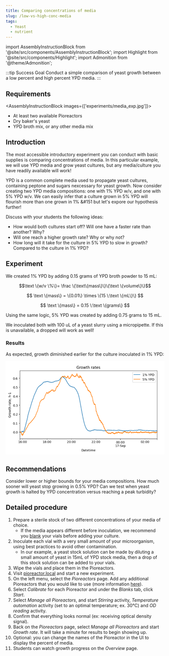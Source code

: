 ```yaml
---
title: Comparing concentrations of media
slug: /low-vs-high-conc-media
tags: 
  - Yeast
  - nutrient
---
```


import AssemblyInstructionBlock from '@site/src/components/AssemblyInstructionBlock';
import Highlight from '@site/src/components/Highlight';
import Admonition from '@theme/Admonition';

:::tip Success Goal 
Conduct a simple comparison of yeast growth between a low percent and high percent YPD media.
:::

## Requirements

<AssemblyInstructionBlock images={['experiments/media_exp.jpg']}>

*   At least two available Pioreactors
*   Dry baker's yeast
*   YPD broth mix, or any other media mix

</AssemblyInstructionBlock>

## Introduction

The most accessible introductory experiment you can conduct with basic supplies is comparing concentrations of media. In this particular example, we will use YPD media and grow yeast cultures, but any media/culture you have readily available will work! 

YPD is a common complete media used to propagate yeast cultures, containing peptone and sugars nexcessary for yeast growth. Now consider creating two YPD media compositions: one with 1% YPD w/v, and one with 5% YPD w/v. We can easily infer that a culture grown in 5% YPD will flourish more than one grown in 1% &#151 but let's expore our hypothesis further! 

Discuss with your students the following ideas: 
*	How would both cultures start off? Will one have a faster rate than another? Why?
*	Will one reach a higher growth rate? Why or why not? 
*	How long will it take for the culture in 5% YPD to slow in growth? Compared to the culture in 1% YPD? 

## Experiment

We created 1% YPD by adding 0.15 grams of YPD broth powder to 15 mL:

$$\text \{w/v \%\}= \frac \{\text\{mass\}\}\{\text \{volume\}\}$$

$$
\text \{mass\} = \{0.01\} \times \{15 \:\text \{mL\}\}
$$

$$
\text \{mass\} = 0.15 \:\text \{grams\}
$$

Using the same logic, 5% YPD was created by adding 0.75 grams to 15 mL.

We inoculated both with 100 uL of a yeast slurry using a micropipette. If this is unavailable, a dropped will work as well!  

### Results 

As expected, growth diminished earlier for the culture inoculated in 1% YPD: 

![](/img/experiments/ypd-conc-exp.png)


## Recommendations 

Consider lower or higher bounds for your media compositions. How much sooner will yeast stop growing in 0.5% YPD? Can we test when yeast growth is halted by YPD concentration versus reaching a peak turbidity? 

## Detailed procedure

1. Prepare a sterile stock of two different concentrations of your media of choice.
	* If the media appears different before inoculation, we recommend you [blank](/user-guide/set-up-an-experiment#blanking) your vials before adding your culture. 
2. Inoculate each vial with a very small amount of your microorganism, using best practices to avoid other contamination.
	* In our example, a yeast stock solution can be made by diluting a small amount of yeast in 15mL of YPD stock media, then a drop of this stock solution can be added to your vials.
3. Wipe the vials and place them in the Pioreactors. 
4. Visit [pioreactor.local](http://pioreactor.local) and start a new experiment.
5. On the left menu, select the _Pioreactors_ page. Add any additional Pioreactors that you would like to use (more information [here](/user-guide/create-cluster)).
6. Select _Calibrate_ for each Pioreactor and under the _Blanks_ tab, click _Start_.
7. Select _Manage all Pioreactors_, and start _Stirring_ activity, _Temperature automation_ activity (set to an optimal temperature; ex. 30°C) and _OD reading_ activity.
8. Confirm that everything looks normal (ex: receiving optical density signal).
9.	Back on the _Pioreactors_ page, select _Manage all Pioreactors_ and start _Growth rate_. It will take a minute for results to begin showing up. 
10. Optional: you can change the names of the Pioreactor in the UI to display the percent of media. 
11. Students can watch growth progress on the _Overview_ page.

